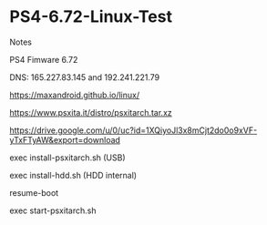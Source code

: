 # PS4-6.72-Linux-Test
Notes

PS4 Fimware 6.72

DNS: 165.227.83.145 and 192.241.221.79

https://maxandroid.github.io/linux/

https://www.psxita.it/distro/psxitarch.tar.xz

https://drive.google.com/u/0/uc?id=1XQiyoJl3x8mCjt2do0o9xVF-yTxFTyAW&export=download

exec install-psxitarch.sh (USB)

exec install-hdd.sh (HDD internal)

resume-boot

exec start-psxitarch.sh
